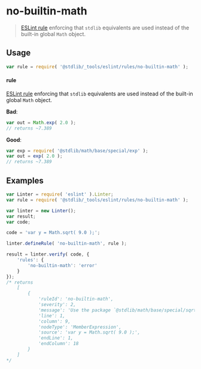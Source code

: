 <!--

@license Apache-2.0

Copyright (c) 2018 The Stdlib Authors.

Licensed under the Apache License, Version 2.0 (the "License");
you may not use this file except in compliance with the License.
You may obtain a copy of the License at

   http://www.apache.org/licenses/LICENSE-2.0

Unless required by applicable law or agreed to in writing, software
distributed under the License is distributed on an "AS IS" BASIS,
WITHOUT WARRANTIES OR CONDITIONS OF ANY KIND, either express or implied.
See the License for the specific language governing permissions and
limitations under the License.

-->

# no-builtin-math

> [ESLint rule][eslint-rules] enforcing that `stdlib` equivalents are used instead of the built-in global `Math` object.

<section class="intro">

</section>

<!-- /.intro -->

<section class="usage">

## Usage

```javascript
var rule = require( '@stdlib/_tools/eslint/rules/no-builtin-math' );
```

#### rule

[ESLint rule][eslint-rules] enforcing that `stdlib` equivalents are used instead of the built-in global `Math` object.

**Bad**:

<!-- eslint-disable stdlib/no-builtin-math -->

```javascript
var out = Math.exp( 2.0 );
// returns ~7.389
```

**Good**:

```javascript
var exp = require( '@stdlib/math/base/special/exp' );
var out = exp( 2.0 );
// returns ~7.389
```

</section>

<!-- /.usage -->

<section class="examples">

## Examples

<!-- eslint no-undef: "error" -->

```javascript
var Linter = require( 'eslint' ).Linter;
var rule = require( '@stdlib/_tools/eslint/rules/no-builtin-math' );

var linter = new Linter();
var result;
var code;

code = 'var y = Math.sqrt( 9.0 );';

linter.defineRule( 'no-builtin-math', rule );

result = linter.verify( code, {
    'rules': {
        'no-builtin-math': 'error'
    }
});
/* returns
    [
        {
            'ruleId': 'no-builtin-math',
            'severity': 2,
            'message': 'Use the package `@stdlib/math/base/special/sqrt` instead of `Math.sqrt`',
            'line': 1,
            'column': 9,
            'nodeType': 'MemberExpression',
            'source': 'var y = Math.sqrt( 9.0 );',
            'endLine': 1,
            'endColumn': 18
        }
    ]
*/
```

</section>

<!-- /.examples -->

<section class="links">

[eslint-rules]: https://eslint.org/docs/developer-guide/working-with-rules

</section>

<!-- /.links -->
